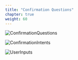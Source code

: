 ```yaml
---
title: "Confirmation Questions"
chapter: true
weight: 60
---
```



![ConfirmationQuestions](/images/ConfirmationQuestions.PNG)

![ConfirmationIntents](/images/IntntConfirm.PNG)

![UserInputs](/images/UserInputs.PNG)

